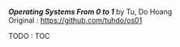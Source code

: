 ___Operating Systems From 0 to 1___ by Tu, Do Hoang   
Original : https://github.com/tuhdo/os01

TODO : TOC
